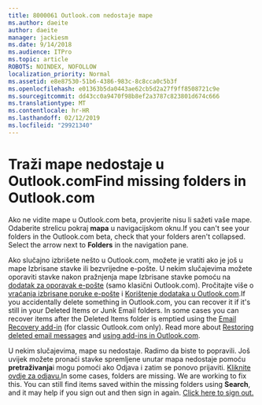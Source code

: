 ```yaml
---
title: 8000061 Outlook.com nedostaje mape
ms.author: daeite
author: daeite
manager: jackiesm
ms.date: 9/14/2018
ms.audience: ITPro
ms.topic: article
ROBOTS: NOINDEX, NOFOLLOW
localization_priority: Normal
ms.assetid: e8e87530-51b6-4386-983c-8c8cca0c5b3f
ms.openlocfilehash: e01363b5da0443ae62cb5d2a27f9ff8508721c9e
ms.sourcegitcommit: dd43cc0a9470f98b8ef2a3787c823801d674c666
ms.translationtype: MT
ms.contentlocale: hr-HR
ms.lasthandoff: 02/12/2019
ms.locfileid: "29921340"
---
```

# <a name="find-missing-folders-in-outlookcom"></a><span data-ttu-id="71792-102">Traži mape nedostaje u Outlook.com</span><span class="sxs-lookup"><span data-stu-id="71792-102">Find missing folders in Outlook.com</span></span>

<span data-ttu-id="71792-p101">Ako ne vidite mape u Outlook.com beta, provjerite nisu li sažeti vaše mape. Odaberite strelicu pokraj **mapa** u navigacijskom oknu.</span><span class="sxs-lookup"><span data-stu-id="71792-p101">If you can't see your folders in the Outlook.com beta, check that your folders aren't collapsed. Select the arrow next to **Folders** in the navigation pane.</span></span> 
  
<span data-ttu-id="71792-p102">Ako slučajno izbrišete nešto u Outlook.com, možete je vratiti ako je još u mape Izbrisane stavke ili bezvrijedne e-pošte. U nekim slučajevima možete oporaviti stavke nakon pražnjenja mape Izbrisane stavke pomoću na [dodatak za oporavak e-pošte](https://appsource.microsoft.com/product/office/WA104380447) (samo klasični Outlook.com). Pročitajte više o [vraćanja izbrisane poruke e-pošte](https://support.office.com/article/cf06ab1b-ae0b-418c-a4d9-4e895f83ed50) i [Korištenje dodataka u Outlook.com](https://support.office.com/article/a5672109-e4f3-4119-abea-72323e9653cf).</span><span class="sxs-lookup"><span data-stu-id="71792-p102">If you accidentally delete something in Outlook.com, you can recover it if it's still in your Deleted Items or Junk Email folders. In some cases you can recover items after the Deleted Items folder is emptied using the [Email Recovery add-in](https://appsource.microsoft.com/product/office/WA104380447) (for classic Outlook.com only). Read more about [Restoring deleted email messages](https://support.office.com/article/cf06ab1b-ae0b-418c-a4d9-4e895f83ed50) and [using add-ins in Outlook.com](https://support.office.com/article/a5672109-e4f3-4119-abea-72323e9653cf).</span></span>
  
<span data-ttu-id="71792-p103">U nekim slučajevima, mape su nedostaje. Radimo da biste to popravili. Još uvijek možete pronaći stavke spremljene unutar mapa nedostaje pomoću **pretraživanja**i mogu pomoći ako Odjava i zatim se ponovo prijaviti. [Kliknite ovdje za odjavu.](https://login.live.com/logout.srf)</span><span class="sxs-lookup"><span data-stu-id="71792-p103">In some cases, folders are missing. We are working to fix this. You can still find items saved within the missing folders using **Search**, and it may help if you sign out and then sign in again. [Click here to sign out.](https://login.live.com/logout.srf)</span></span>
  

